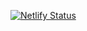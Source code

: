 [![Netlify Status](https://api.netlify.com/api/v1/badges/d42a416c-a288-4766-a8df-94dd4330c97d/deploy-status)](https://app.netlify.com/sites/musing-galileo-3c5ad7/deploys)
